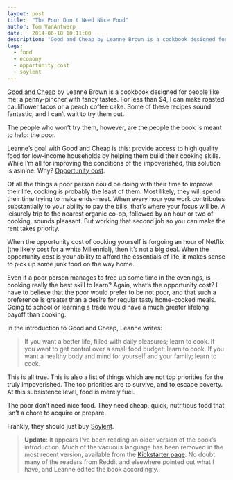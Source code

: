 ```yaml
---
layout: post
title:  "The Poor Don't Need Nice Food"
author: Tom VanAntwerp
date:   2014-06-18 10:11:00
description: "Good and Cheap by Leanne Brown is a cookbook designed for people like me: a penny-pincher with fancy tastes. For less than $4, I can make roasted cauliflower tacos or a peach coffee cake. Some of these recipes sound fantastic, and I can’t wait to try them out. The people who won’t try them, however, are the people the book is meant to help: the poor."
tags:
  - food
  - economy
  - opportunity cost
  - soylent
---
```

[Good and Cheap](https://www.kickstarter.com/projects/490865454/good-and-cheap?ref=nav_search) by Leanne Brown is a cookbook designed for people like me: a penny-pincher with fancy tastes. For less than $4, I can make roasted cauliflower tacos or a peach coffee cake. Some of these recipes sound fantastic, and I can’t wait to try them out.

The people who won’t try them, however, are the people the book is meant to help: the poor.

Leanne’s goal with Good and Cheap is this: provide access to high quality food for low-income households by helping them build their cooking skills. While I’m all for improving the conditions of the impoverished, this solution is asinine. Why? [Opportunity cost](http://en.wikipedia.org/wiki/Opportunity_cost).

Of all the things a poor person could be doing with their time to improve their life, cooking is probably the least of them. Most likely, they will spend their time trying to make ends-meet. When every hour you work contributes substantially to your ability to pay the bills, that’s where your focus will be. A leisurely trip to the nearest organic co-op, followed by an hour or two of cooking, sounds pleasant. But working that second job so you can make the rent takes priority.

When the opportunity cost of cooking yourself is forgoing an hour of Netflix (the likely cost for a white Millennial), then it’s not a big deal. When the opportunity cost is your ability to afford the essentials of life, it makes sense to pick up some junk food on the way home.

Even if a poor person manages to free up some time in the evenings, is cooking really the best skill to learn? Again, what’s the opportunity cost? I have to believe that the poor would prefer to be not poor, and that such a preference is greater than a desire for regular tasty home-cooked meals. Going to school or learning a trade would have a much greater lifelong payoff than cooking.

In the introduction to Good and Cheap, Leanne writes:

> If you want a better life, filled with daily pleasures; learn to cook. If you want to get control over a small food budget; learn to cook. If you want a healthy body and mind for yourself and your family; learn to cook.

This is all true. This is also a list of things which are not top priorities for the truly impoverished. The top priorities are to survive, and to escape poverty. At this subsistence level, food is merely fuel.

The poor don’t need nice food. They need cheap, quick, nutritious food that isn’t a chore to acquire or prepare.

Frankly, they should just buy [Soylent](http://www.soylent.me/).

> **Update**: It appears I’ve been reading an older version of the book’s introduction. Much of the vacuous language has been removed in the most recent version, available from the [Kickstarter page](https://www.kickstarter.com/projects/490865454/good-and-cheap). No doubt many of the readers from Reddit and elsewhere pointed out what I have, and Leanne edited the book accordingly.

